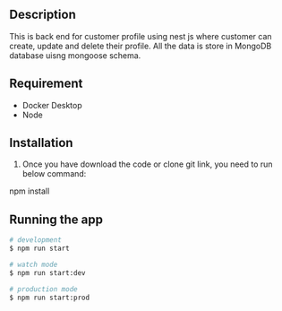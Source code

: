 ## Description
This is back end for customer profile using nest js where customer can create, update and delete their profile. All the data is store in MongoDB database uisng mongoose schema.

## Requirement
- Docker Desktop
- Node

## Installation

1. Once you have download the code or clone git link, you need to run below command:

npm install


## Running the app

```bash
# development
$ npm run start

# watch mode
$ npm run start:dev

# production mode
$ npm run start:prod
```

